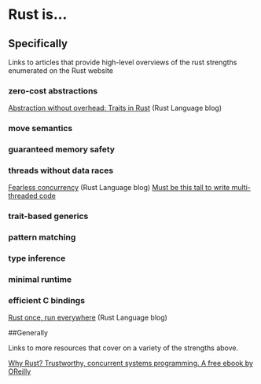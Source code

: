 # Rust is...

## Specifically ##

Links to articles that provide high-level overviews of the rust strengths enumerated on the Rust website

### zero-cost abstractions

[Abstraction without overhead: Traits in Rust](http://blog.rust-lang.org/2015/05/11/traits.html) (Rust Language blog)

### move semantics

### guaranteed memory safety

### threads without data races

[Fearless concurrency](http://blog.rust-lang.org/2015/04/10/Fearless-Concurrency.html) (Rust Language blog)
[Must be this tall to write multi-threaded code](http://bholley.net/blog/2015/must-be-this-tall-to-write-multi-threaded-code.html)

### trait-based generics

### pattern matching

### type inference

### minimal runtime

### efficient C bindings

[Rust once, run everywhere](http://blog.rust-lang.org/2015/04/24/Rust-Once-Run-Everywhere.html) (Rust Language blog)

##Generally

Links to more resources that cover on a variety of the strengths above.

[Why Rust? Trustworthy, concurrent systems programming. A free ebook by OReilly](http://www.oreilly.com/programming/free/files/why-rust.pdf)
